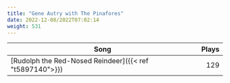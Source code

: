 ```yaml
---
title: "Gene Autry with The Pinafores"
date: 2022-12-08/2022T07:02:14
weight: 531
---
```




 Song | Plays 
----- | -----:
[Rudolph the Red-Nosed Reindeer]({{< ref "t5897140">}}) | 129
